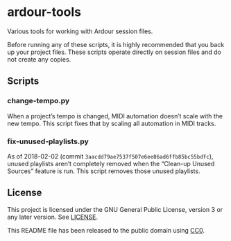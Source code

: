 ardour-tools
============

Various tools for working with Ardour session files.

Before running any of these scripts, it is highly recommended that you back up
your project files. These scripts operate directly on session files and do not
create any copies.

Scripts
-------

### change-tempo.py

When a project’s tempo is changed, MIDI automation doesn’t scale with the new
tempo. This script fixes that by scaling all automation in MIDI tracks.

### fix-unused-playlists.py

As of 2018-02-02 (commit ``3aacdd79ae7537f507e6ee86ad6ffb85bc55bdfc``), unused
playlists aren’t completely removed when the “Clean-up Unused Sources” feature
is run. This script removes those unused playlists.

License
-------

This project is licensed under the GNU General Public License, version 3 or
any later version. See [LICENSE].

This README file has been released to the public domain using [CC0].

[LICENSE]: LICENSE
[CC0]: https://creativecommons.org/publicdomain/zero/1.0/
